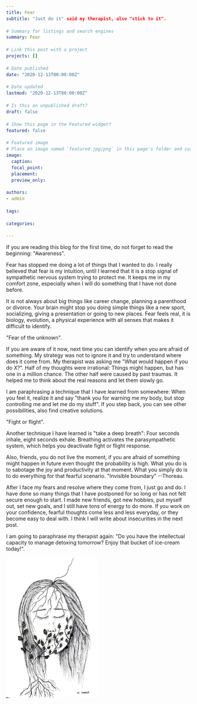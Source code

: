 ```yaml
---
title: Fear
subtitle: "Just do it" said my therapist, also "stick to it".

# Summary for listings and search engines
summary: Fear

# Link this post with a project
projects: []

# Date published
date: "2020-12-13T00:00:00Z"

# Date updated
lastmod: "2020-12-13T00:00:00Z"

# Is this an unpublished draft?
draft: false

# Show this page in the Featured widget?
featured: false

# Featured image
# Place an image named `featured.jpg/png` in this page's folder and customize its options here.
image:
  caption: 
  focal_point:
  placement: 
  preview_only: 

authors:
- admin

tags:

categories:

---
```


If you are reading this blog for the first time, do not forget to read the beginning: "Awareness".

Fear has stopped me doing a lot of things that I wanted to do. I really believed that fear is my intuition, until I learned that it is a stop signal of sympathetic nervous system trying to protect me. It keeps me in my comfort zone, especially when I will do something that I have not done before. 

It is not always about big things like career change, planning a parenthood or divorce. Your brain might stop you doing simple things like a new sport, socializing, giving a presentation or going to new places. Fear feels real, it is biology, evolution, a physical experience with all senses that makes it difficult to identify. 

"Fear of the unknown".

If you are aware of it now, next time you can identify when you are afraid of something. My strategy was not to ignore it and try to understand where does it come from. My therapist was asking me "What would happen if you do X?". Half of my thoughts were irrational: Things might happen, but has one in a million chance. The other half were caused by past traumas. It helped me to think about the real reasons and let them slowly go. 

I am paraphrasing a technique that I have learned from somewhere: When you feel it, realize it and say "thank you for warning me my body, but stop controlling me and let me do my stuff". If you step back, you can see other possibilities, also find creative solutions. 

"Fight or flight".

Another technique I have learned is "take a deep breath": Four seconds inhale, eight seconds exhale. Breathing activates the parasympathetic system, which helps you deactivate fight or flight response.

Also, friends, you do not live the moment, if you are afraid of something might happen in future even thought the probability is high. What you do is to sabotage the joy and productivity at that moment. What you simply do is to do everything for that fearful scenario. 
"Invisible boundary" --Thoreau. 

After I face my fears and resolve where they come from,  I just go and do. I have done so many things that I have postponed for so long or has not felt secure enough to start. I made new friends, got new hobbies, put myself out, set new goals, and I still have tons of energy to do more. If you work on your confidence, fearful thoughts come less and less everyday, or they become easy to deal with. I think I will write about insecurities in the next post. 

I am going to paraphrase my therapist again: "Do you have the intellectual capacity to manage detoxing tomorrow? Enjoy that bucket of ice-cream today!". 

<img src="images/fear.jpeg" alt="" width="50%"/>

